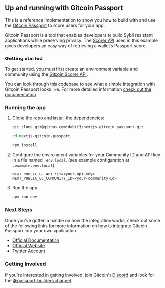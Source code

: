 ## Up and running with Gitcoin Passport

This is a reference implementation to show you how to build with and use the
[Gitcoin Passport](https://passport.gitcoin.co/) to score users for your app.

Gitcoin Passport is a tool that enables developers to build Sybil resistant
applications while preserving privacy. The [Scorer
API](https://scorer.gitcoin.co/) used in this example gives developers an easy
way of retrieving a wallet's Passport score.

### Getting started

To get started, you must first create an environment variable and community
using the [Gitcoin Scorer API](https://scorer.gitcoin.co/).

You can look through this codebase to see what a simple integration with Gitcoin
Passport looks like. For more detailed information [check out the
documentation](https://docs.passport.gitcoin.co/)

### Running the app

1. Clone the repo and install the dependencies:

    ```sh
    git clone git@github.com:dabit3/nextjs-gitcoin-passport.git

    cd nextjs-gitcoin-passport

    npm install
    ```

2. Configure the environment variables for your Community ID and API key in
   a file named `.env.local`. (see example configuration at
   `.example.env.local`)

    ```
    NEXT_PUBLIC_GC_API_KEY=<your-api-key>
    NEXT_PUBLIC_GC_COMMUNITY_ID=<your-community-id>
    ```

3. Run the app

    ```sh
    npm run dev
    ```

### Next Steps

Once you've gotten a handle on how the integration works, check out some of the
following links for more information on how to integrate Gitcoin Passport into
your own application.

- [Official Documentation](https://docs.passport.gitcoin.co/)
- [Official Website](https://go.gitcoin.co/passport?utm_source=awesome-passports&utm_medium=referral&utm_content=Passport)
- [Twitter Account](https://twitter.com/gitcoinpassport)

### Getting Involved

If you're interested in getting involved, join Gitcoin's
[Discord](https://gitcoin.co/discord) and look for the [🛠passport-builders
channel](https://discord.com/channels/562828676480237578/986222591096279040).

